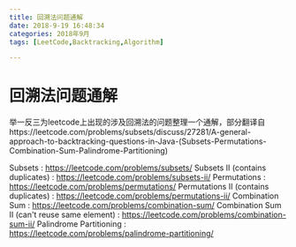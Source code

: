```yaml
---
title: 回溯法问题通解
date: 2018-9-19 16:48:34   
categories: 2018年9月
tags: [LeetCode,Backtracking,Algorithm]

---
```


# 回溯法问题通解

举一反三为leetcode上出现的涉及回溯法的问题整理一个通解，部分翻译自https://leetcode.com/problems/subsets/discuss/27281/A-general-approach-to-backtracking-questions-in-Java-(Subsets-Permutations-Combination-Sum-Palindrome-Partitioning)

<!-- more -->


Subsets : https://leetcode.com/problems/subsets/
Subsets II (contains duplicates) : https://leetcode.com/problems/subsets-ii/
Permutations : https://leetcode.com/problems/permutations/
Permutations II (contains duplicates) : https://leetcode.com/problems/permutations-ii/
Combination Sum : https://leetcode.com/problems/combination-sum/
Combination Sum II (can't reuse same element) : https://leetcode.com/problems/combination-sum-ii/
Palindrome Partitioning : https://leetcode.com/problems/palindrome-partitioning/